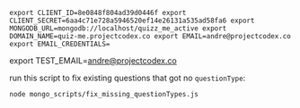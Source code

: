 `
export CLIENT_ID=8e0848f804ad39d0446f
export CLIENT_SECRET=6aa4c71e728a5946520ef14e26131a535ad58fa6
export MONGODB_URL=mongodb://localhost/quizz_me_active
export DOMAIN_NAME=quiz-me.projectcodex.co
export EMAIL=andre@projectcodex.co
export EMAIL_CREDENTIALS=
`

export TEST_EMAIL=andre@projectcodex.co

run this script to fix existing questions that got no `questionType`:

`node mongo_scripts/fix_missing_questionTypes.js`
